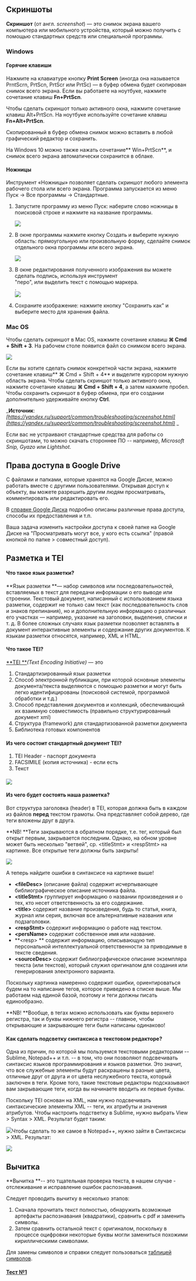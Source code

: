 ## Скриншоты

**Скриншот** \(от англ. _screenshot_\) — это снимок экрана вашего компьютера или мобильного устройства, который можно получить с помощью стандартных средств или специальной программы.

### Windows

#### Горячие клавиши

Нажмите на клавиатуре кнопку **Print Screen** \(иногда она называется PrntScrn, PrtScn, PrtScr или PrtSc\) — в буфер обмена будет скопирован снимок всего экрана. Если вы работаете на ноутбуке, нажмите сочетание клавиш **Fn+PrtScn**.

Чтобы сделать скриншот только активного окна, нажмите сочетание клавиш Alt+PrtScn. На ноутбуке используйте сочетание клавиш **Fn+Alt+PrtScn**.

Скопированный в буфер обмена снимок можно вставить в любой графический редактор и сохранить.

На Windows 10 можно также нажать сочетание** Win+PrtScn**, и снимок всего экрана автоматически сохранится в облаке.

#### Ножницы

Инструмент «Ножницы» позволяет сделать скриншот любого элемента рабочего стола или всего экрана. Программа запускается из меню Пуск  → Все программы → Стандартные.

1. Запустите программу из меню Пуск: наберите слово ножницы в поисковой строке и нажмите на название программы.

   ![](https://yastatic.net/doccenter/images/support.yandex.ru/ru/common/freeze/b3BO5eVp5hyqwUMJLptDOlGYZWc.png)

2. В окне программы нажмите кнопку Создать и выберите нужную область: прямоугольную или произвольную форму, сделайте снимок отдельного окна программы или всего экрана.

   ![](https://yastatic.net/doccenter/images/support.yandex.ru/ru/common/freeze/XyTLF8SOar8LWk70HZF1Mb30hPg.png)

3. В окне редактирования полученного изображения вы можете сделать подпись, используя инструмент  
   "перо", или выделить текст с помощью маркера.  
   .  
   ![](https://yastatic.net/doccenter/images/support.yandex.ru/ru/common/freeze/9yRWH8Bjtzupe8ZjKdNotNuXw4.png)

4. Сохраните изображение: нажмите кнопку "Сохранить как" и выберите место для хранения файла.

### Mac OS

Чтобы сделать скриншот в Maс OS, нажмите сочетание клавиш **⌘ Cmd + Shift + 3**. На рабочем столе появится файл со снимком всего экрана.

![](https://yastatic.net/doccenter/images/support.yandex.ru/ru/common/freeze/EQKWWHg6RumieogG-mDtWKbU3YU.png)

Если вы хотите сделать снимок конкретной части экрана, нажмите сочетание клавиш** ⌘ Cmd + Shift + 4** и выделите курсором нужную область экрана. Чтобы сделать скриншот только активного окна, нажмите сочетание клавиш **⌘ Cmd + Shift + 4**, а затем нажмите пробел. Чтобы сохранить скриншот в буфер обмена, при его создании дополнительно удерживайте кнопку **Ctrl**.

_**Источник**: _[https://yandex.ru/support/common/troubleshooting/screenshot.html](https://yandex.ru/support/common/troubleshooting/screenshot.html)_ _

Если вас не устраивают стандартные средства для работы со скриншотами, то можно скачать стороннее ПО -- например, _Microsoft Snip, Gyazo_ или _Lightshot_.

## Права доступа в Google Drive

С файлами и папками, которые хранятся на Google Диске, можно работать вместе с другими пользователями. Открывая доступ к объекту, вы можете разрешить другим людям просматривать, комментировать или редактировать его.

В [справке Google Диска](https://support.google.com/drive/answer/2494822?co=GENIE.Platform%3DDesktop&hl=ru) подробно описаны различные права доступа, способы их предоставления и т.п.

Ваша задача изменить настройки доступа к своей папке на Google Диске на "Просматривать могут все, у кого есть ссылка" \(правой кнопкой по папке &gt; совместный доступ\).

## Разметка и TEI

#### Что такое язык разметки?

**Язык разметки **— набор символов или последовательностей, вставляемых в текст для передачи информации о его выводе или строении. Текстовый документ, написанный с использованием языка разметки, содержит не только сам текст \(как последовательность слов и знаков препинания\), но и дополнительную информацию о различных его участках — например, указание на заголовки, выделения, списки и т. д. В более сложных случаях язык разметки позволяет вставлять в документ интерактивные элементы и содержание других документов. К языкам разметки относятся, например, XML и HTML.

#### Что такое TEI?

[**TEI **](http://www.tei-c.org/)_\(Text Encoding Initiative\)_ — это

1. Cтандартизированный язык разметки
2. Cпособ электронной публикации, при которой основные элементы документа/текста выделяются с помощью разметки и могут быть легко идентифицированы \(поисковой системой, программой обработки и т.д.\)
3. Cпособ представления документов и коллекций, обеспечивающий их взаимную совместимость \(правильно структурированный документ xml\)
4. Cтруктура \(framework\) для стандартизованной разметки документа
5. Библиотека готовых компонентов

#### Из чего состоит стандартный документ TEI?

1. TEI Header - паспорт документа
2. FACSIMILE \(копия источника\) - если есть
3. Текст

#### ![](https://lh3.googleusercontent.com/-ukDTb1kDHozRiVivvRC7Vt_wAY5Bt39A7OSB6AWqprjEtS7EBKD3AEQ08TsWLm3jQsgwRMuFw7rl1bWHw-VTJm9seKPoLZutYTupatP360fHAQYeyysIX4zsXEmM-_7lky--E5D)

#### Из чего будет состоять наша разметка?

Вот структура заголовка \(header\) в TEI, которая должна быть в каждом из файлов **перед** текстом грамоты. Она представляет собой дерево, где теги вложены друг в друга.

**NB! **Теги закрываются в обратном порядке, т.е. тег, который был открыт первым, закрывается последним. Однако, на обном уровне может быть несколько "ветвей", ср. &lt;titleStmt&gt; и &lt;respStmt&gt; на картинке. Все открытые теги должны быть закрыты!

![](https://lh6.googleusercontent.com/tdGN_Z4_Le6T50KmRFe-DZ8MZzFWZ1Yl-nm0AkAKSu1Hh_-SOJTPojTiv_JXYC7KcN-T1czGVB2HPmQiT0k7apYj2PoJ48V5iCqQ7ADeejkrJ-fGpP2PiQ47SIzu4WNRG6XBvGGY)

А теперь найдите ошибки в синтаксисе на картинке выше!

* **&lt;fileDesc&gt;** \(описание файла\) содержит исчерпывающее библиографическое описание источника файла.
* **&lt;titleStmt&gt;** группирует информацию о названии произведения и о тех, кто несет ответственность за его содержание.
* **&lt;title&gt;** содержит название произведения, будь то статья, книга, журнал или серия, включая все альтернативные названия или подзаголовки.
* **&lt;respStmt&gt;** содержит информацию о работе над текстом.
* **&lt;persName&gt;** содержит собственное имя или название.
* **&lt;resp&gt; ** содержит информацию, описывающую тип персональной интеллектуальной ответственности за приводимые в тексте сведения.
* **&lt;sourceDesc&gt;** содержит библиографическое описание экземпляра текста \(или текстов\), который служил оригиналом для создания или генерирования электронного варианта.

Поскольку картинка намеренно содержит ошибки, ориентироваться будем на то написание тегов, которое приведено в списке выше. Мы работаем над единой базой, поэтому и теги должны писать единообразно.

**NB! **Вообще, в тегах можно использовать как буквы верхнего регистра, так и буквы нижнего регистра -- главное, чтобы открывающие и закрывающие теги были написаны одинаково!

#### Как сделать подсветку синтаксиса в текстовом редакторе?

Одна из причин, по которой мы пользуемся текстовыми редакторами -- Sublime, Notepad++ и т.п. -- в том, что они позволяют подсвечивать синтаксис языков программирования и языков разметки. Это значит, что все служебные элементы будут раскрашены в разные цвета, отличные друг от друга и от цвета неслужебного текста, который заключен в теги. Кроме того, такие текстовые редакторы подсказывают вам закрывающие теги, когда вы начинаете вводить их первые буквы.

Поскольку TEI основан на XML, нам нужно подсвечивать синтаксические элементы XML -- теги, их атрибуты и значения атрибутов. Чтобы настроить подстветку в Sublime, нужно выбрать View &gt; Syntax &gt; XML. Результат будет таким:

![](/assets/sub.png)Чтобы сделать то же самое в Notepad++, нужно зайти в Синтаксисы &gt; XML. Результат:

![](/assets/npp1.png)

## Вычитка

**Вычитка **-- это тщательная проверка текста, в нашем случае - отслеживание и исправление ошибок распознавания.

Следует проводить вычитку в несколько этапов:

1. Сначала прочитать текст полностью, обнаружить возможные артефакты распознавания \(квадратики\), сравнить с pdf и заменить символы. 
2. Затем сравнить остальной текст с оригиналом, поскольку в процессе оцифровки некоторые буквы могли замениться похожими кириллическими символами. 

Для замены символов и справки следует пользоваться [таблицей символов](https://unicode-table.com/ru/blocks/cyrillic/).

#### [Тест №1](https://docs.google.com/forms/d/e/1FAIpQLSeoTxCI_Xdc8ysS2qTkIOlUmXZGO4CgIo2W4bFEgvOpoyFuzg/viewform)



